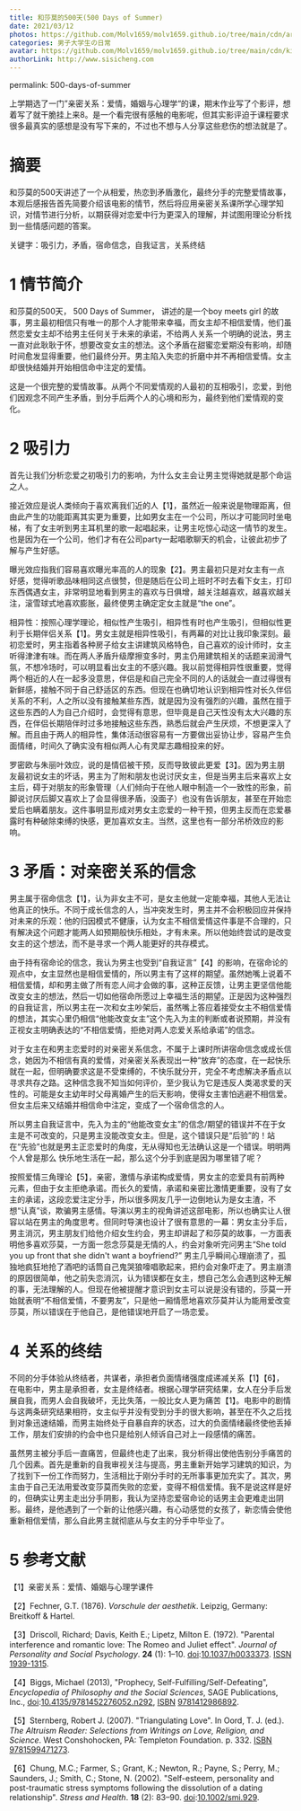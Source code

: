 ```yaml
---
title: 和莎莫的500天(500 Days of Summer)
date: 2021/03/12
photos: https://github.com/Molv1659/molv1659.github.io/tree/main/cdn/article-cover/2.JPG
categories: 男子大学生の日常
avatar: https://github.com/Molv1659/molv1659.github.io/tree/main/cdn/kirito1.jpg
authorLink: http://www.sisicheng.com
---
```

permalink: 500-days-of-summer

上学期选了一门”亲密关系：爱情，婚姻与心理学“的课，期末作业写了个影评，想着写了就干脆挂上来8。是一个看完很有感触的电影呢，但其实影评迫于课程要求很多最真实的感想是没有写下来的，不过也不想与人分享这些悲伤的想法就是了。

# 摘要

和莎莫的500天讲述了一个从相爱，热恋到矛盾激化，最终分手的完整爱情故事，本观后感报告首先简要介绍该电影的情节，然后将应用亲密关系课所学心理学知识，对情节进行分析，以期获得对恋爱中行为更深入的理解，并试图用理论分析找到一些情感问题的答案。

关键字：吸引力，矛盾，宿命信念，自我证言，关系终结

# 1 情节简介

和莎莫的500天， 500 Days of Summer， 讲述的是一个boy meets girl 的故事，男主最初相信只有唯一的那个人才能带来幸福，而女主却不相信爱情，他们虽然恋爱女主却不给男主任何关于未来的承诺，不给两人关系一个明确的说法，男主一直对此耿耿于怀，想要改变女主的想法。这个矛盾在甜蜜恋爱期没有影响，却随时间愈发显得重要，他们最终分开。男主陷入失恋的折磨中并不再相信爱情。女主却很快结婚并开始相信命中注定的爱情。

这是一个很完整的爱情故事。从两个不同爱情观的人最初的互相吸引，恋爱，到他们因观念不同产生矛盾，到分手后两个人的心境和形为，最终到他们爱情观的变化。

# 2 吸引力

首先让我们分析恋爱之初吸引力的影响，为什么女主会让男主觉得她就是那个命运之人。

接近效应是说人类倾向于喜欢离我们近的人【1】，虽然近一般来说是物理距离，但由此产生的功能距离其实更为重要，比如男女主在一个公司，所以才可能同时坐电梯，有了女主听到男主耳机里的歌一起唱起来，让男主吃惊心动这一情节的发生。也是因为在一个公司，他们才有在公司party一起唱歌聊天的机会，让彼此初步了解与产生好感。

曝光效应指我们容易喜欢曝光率高的人的现象【2】。男主最初只是对女主有一点好感，觉得听歌品味相同这点很赞，但是随后在公司上班时不时去看下女主，打印东西偶遇女主，非常明显地看到男主的喜欢与日俱增，越关注越喜欢，越喜欢越关注，滚雪球式地喜欢膨胀，最终使男主确定定女主就是“the one”。

相异性：按照心理学理论，相似性产生吸引，相异性有时也产生吸引，但相似性更利于长期伴侣关系【1】。男女主就是相异性吸引，有两幕的对比让我印象深刻。最初恋爱时，男主指着各种房子给女主讲建筑风格特色，自己喜欢的设计师时，女主听得津津有味。而在两人矛盾升级摩擦变多时，男主仍用建筑相关的话题来润滑气氛，不想冷场时，可以明显看出女主的不感兴趣。我以前觉得相异性很重要，觉得两个相近的人在一起多没意思，伴侣是和自己完全不同的人的话就会一直过得很有新鲜感，接触不同于自己舒适区的东西。但现在也确切地认识到相异性对长久伴侣关系的不利，人之所以没有接触某些东西，就是因为没有强烈的兴趣，虽然在擅于这些东西的人为自己介绍时，会觉得有意思，但毕竟是自己天性没有太大兴趣的东西，在伴侣长期陪伴时过多地接触这些东西，熟悉后就会产生厌烦，不想更深入了解。而且由于两人的相异性，集体活动很容易有一方要做出妥协让步，容易产生负面情绪，时间久了确实没有相似两人心有灵犀志趣相投来的好。

罗密欧与朱丽叶效应，说的是情侣被干预，反而导致彼此更爱【3】。因为男主朋友最初说女主的坏话，男主为了附和朋友也说讨厌女主，但是当男主后来喜欢上女主后，碍于对朋友的形象管理（人们倾向于在他人眼中制造一个一致性的形象，前脚说讨厌后脚又喜欢上了会显得很矛盾，没面子）也没有告诉朋友，甚至在开始恋爱后也瞒着朋友。这件事明显形成对男女主恋爱的一种干预，但男主反而在恋爱暴露时有种破除束缚的快感，更加喜欢女主。当然，这里也有一部分吊桥效应的影响。

# 3 矛盾：对亲密关系的信念

男主属于宿命信念【1】，认为非女主不可，是女主他就一定能幸福，其他人无法让他真正的快乐。不同于成长信念的人，当冲突发生时，男主并不会积极回应并保持对未来的乐观：他的归因模式不健康，认为女主不相信爱情这件事是不合理的，只有解决这个问题才能两人如预期般快乐相处，才有未来。所以他始终尝试的是改变女主的这个想法，而不是寻求一个两人能更好的共存模式。

由于持有宿命论的信念，我认为男主也受到“自我证言”【4】的影响，在宿命论的观点中，女主显然也是相信爱情的，所以男主有了这样的期望。虽然她嘴上说着不相信爱情，却和男主做了所有恋人间才会做的事，这种正反馈，让男主更坚信他能改变女主的想法，然后一切如他宿命所愿过上幸福生活的期望。正是因为这种强烈的自我证言，所以男主在一次和女主吵架后，虽然嘴上答应着接受女主不相信爱情的想法，其实心里仍相信“他能改变女主”这个先入为主的判断或者说预期，并没有正视女主明确表达的“不相信爱情，拒绝对两人恋爱关系给承诺”的信念。

对于女主在和男主恋爱时的对亲密关系信念，不属于上课时所讲宿命信念或成长信念，她因为不相信有真的爱情，对亲密关系表现出一种“放弃”的态度，在一起快乐就在一起，但明确要求这是不受束缚的，不快乐就分开，完全不考虑解决矛盾点以寻求共存之路。这种信念我不知当如何评价，至少我认为它是违反人类渴求爱的天性的。可能是女主幼年时父母离婚产生的后天影响，使得女主害怕逃避不相信爱。但女主后来又结婚并相信命中注定，变成了一个宿命信念的人。

所以男主自我证言中，先入为主的“他能改变女主”的信念/期望的错误并不在于女主是不可改变的，只是男主没能改变女主。但是，这个错误只是“后验”的！站在“先验”也就是男主正恋爱时的角度，无从得知也无法确认这是一个错误。明明两个人曾是那么 快乐地生活在一起，那么这个分手到底是因为哪里错了呢？

按照爱情三角理论【5】，亲密，激情与承诺构成爱情，男女主的恋爱具有前两种元素，但由于女主拒绝承诺。而长久的爱情，承诺和亲密比激情更重要，没有了女主的承诺，这段恋爱注定分手，所以很多网友几乎一边倒地认为是女主渣，不想“认真”谈，欺骗男主感情。导演以男主的视角讲述这部电影，所以也确实让人很容以站在男主的角度思考。但同时导演也设计了很有意思的一幕：男女主分手后，男主消沉，男主朋友们给他介绍女生约会，男主却讲起了和莎莫的故事，一方面表明他多喜欢莎莫，一方面一怨念莎莫是无情的人，约会对象听完问男主“She told you up front that she didn't want a boyfriend?” 男主几乎瞬间心理崩溃了，孤独地疯狂地抢了酒吧的话筒自己鬼哭狼嚎唱歌起来，把约会对象吓走了。男主崩溃的原因很简单，他之前失恋消沉，认为错误都在女主，想自己怎么会遇到这种无解的事，无法理解的人。但现在他被提醒才意识到女主可以说是没有错的，莎莫一开始就表明“不相信爱情，不要男友”，只是他一厢情愿地喜欢莎莫并认为能用爱改变莎莫，所以错误在于他自己，是他错误地开启了一场恋爱。

# 4 关系的终结

不同的分手体验从终结者，共谋者，承担者负面情绪强度成递减关系【1】【6】，在电影中，男主是承担者，女主是终结者。根据心理学研究结果，女人在分手后发展自我，而男人会自我破坏，无比失落，一般比女人更为痛苦【1】。电影中的剧情与这两条研究结果相符，女主似乎并没有受到分手的很大影响，甚至在不久之后找到对象迅速结婚，而男主始终处于自暴自弃的状态，过大的负面情绪最终使他丢掉工作，朋友们安排的约会中也只是给别人倾诉自己对上一段感情的痛苦。

虽然男主被分手后一直痛苦，但最终也走了出来，我分析得出使他告别分手痛苦的几个因素。首先是重新的自我审视关注与提高，男主重新开始学习建筑的知识，为了找到下一份工作而努力，生活相比于刚分手时的无所事事更加充实了。其次，男主由于自己无法用爱改变莎莫而失败的恋爱，变得不相信爱情。我不是说这样是好的，但确实让男主走出分手阴影，我认为坚持恋爱宿命论的话男主会更难走出阴影。最终，是他遇到了一个新的让他感兴趣，有心动感觉的女孩了，新恋情会使他重新相信爱情，那么自此男主就彻底从与女主的分手中毕业了。

# 5 参考文献

【1】亲密关系：爱情、婚姻与心理学课件

【2】Fechner, G.T. (1876). *Vorschule der aesthetik*. Leipzig, Germany: Breitkoff & Hartel.

【3】Driscoll, Richard; Davis, Keith E.; Lipetz, Milton E. (1972). "Parental interference and romantic love: The Romeo and Juliet effect". *Journal of Personality and Social Psychology*. **24** (1): 1–10. [doi](https://en.wikipedia.org/wiki/Doi_(identifier)):[10.1037/h0033373](https://doi.org/10.1037%2Fh0033373). [ISSN](https://en.wikipedia.org/wiki/ISSN_(identifier)) [1939-1315](https://www.worldcat.org/issn/1939-1315).

【4】Biggs, Michael (2013), "Prophecy, Self-Fulfilling/Self-Defeating", *Encyclopedia of Philosophy and the Social Sciences*, SAGE Publications, Inc., [doi](https://en.wikipedia.org/wiki/Doi_(identifier)):[10.4135/9781452276052.n292](https://doi.org/10.4135%2F9781452276052.n292), [ISBN](https://en.wikipedia.org/wiki/ISBN_(identifier)) [9781412986892](https://en.wikipedia.org/wiki/Special:BookSources/9781412986892).

【5】Sternberg, Robert J. (2007). "Triangulating Love". In Oord, T. J. (ed.). *The Altruism Reader: Selections from Writings on Love, Religion, and Science*. West Conshohocken, PA: Templeton Foundation. p. 332. [ISBN](https://en.wikipedia.org/wiki/ISBN_(identifier)) [9781599471273](https://en.wikipedia.org/wiki/Special:BookSources/9781599471273).

【6】Chung, M.C.; Farmer, S.; Grant, K.; Newton, R.; Payne, S.; Perry, M.; Saunders, J.; Smith, C.; Stone, N. (2002). "Self-esteem, personality and post-traumatic stress symptoms following the dissolution of a dating relationship". *Stress and Health*. **18** (2): 83–90. [doi](https://en.wikipedia.org/wiki/Doi_(identifier)):[10.1002/smi.929](https://doi.org/10.1002%2Fsmi.929).

